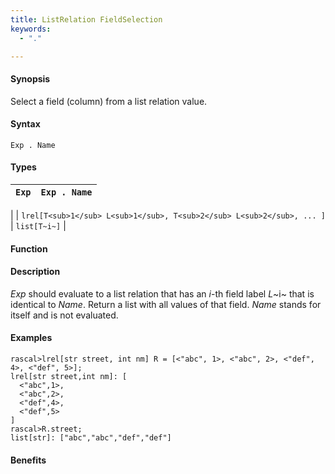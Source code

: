 ```yaml
---
title: ListRelation FieldSelection
keywords:
  - "."

---
```


#### Synopsis

Select a field (column) from a list relation value.

#### Syntax

`Exp . Name`

#### Types


|`Exp`                                 | `Exp . Name`  |
| --- | --- |
|
| `lrel[T<sub>1</sub> L<sub>1</sub>, T<sub>2</sub> L<sub>2</sub>, ... ]` | `list[T~i~]`     |


#### Function

#### Description

_Exp_ should evaluate to a list relation that has an _i_-th field label _L_~i~ that is identical to _Name_.
Return a list with all values of that field.
_Name_ stands for itself and is not evaluated.

#### Examples


```rascal-shell
rascal>lrel[str street, int nm] R = [<"abc", 1>, <"abc", 2>, <"def", 4>, <"def", 5>];
lrel[str street,int nm]: [
  <"abc",1>,
  <"abc",2>,
  <"def",4>,
  <"def",5>
]
rascal>R.street;
list[str]: ["abc","abc","def","def"]
```

#### Benefits


